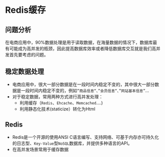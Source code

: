 # Redis缓存

## 问题分析
在电商应用中，90%数据处理是用于读取数据，在海量数据的情况下，数据库最有可能成为高并发的瓶颈，因此提高数据库效率或者降低数据库交互就是我们高并发首先要考虑的问题。

## 稳定数据处理
- 电商应用中，很大一部分数据是在一段时间内稳定不变的，其中很大一部分数据是一段时间内稳定不变的，例如`”商品信息“、”会员信息“、”网站基本信息”`...
- 对于稳定数据，常用两种方式进行高并发处理：
  - 利用缓存（`Redis`、`Ehcache`、`Memcached`....) 
  - 利用静态化技术(staticize）转化为Html

## Redis
- Redis是一个开源的使用ANSI C语言编写、支持网络、可基于内存亦可持久化的日志型、`Key-Value`型`NoSQL`数据库，并提供多种语言的API。
- 在高并发场景常用于缓存数据
